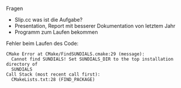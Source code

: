 Fragen

* Slip.cc was ist die Aufgabe?
* Presentation, Report mit besserer Dokumentation von letztem Jahr
* Programm zum Laufen bekommen

Fehler beim Laufen des Code:
```
CMake Error at CMake/FindSUNDIALS.cmake:29 (message):
  Cannot find SUNDIALS! Set SUNDIALS_DIR to the top installation directory of
  SUNDIALS
Call Stack (most recent call first):
  CMakeLists.txt:28 (FIND_PACKAGE)
  ```
